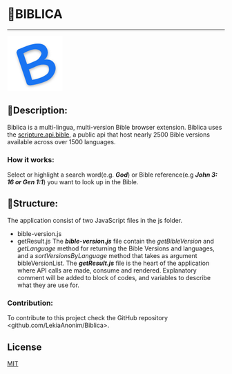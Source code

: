 

# 📙BIBLICA

---

![Prroduct Logo](/images/128.png)

## 📓Description: 
Biblica is a multi-lingua, multi-version Bible browser extension.  Biblica uses the [scripture.api.bible](https://scripture.api.bible/), a public api that host nearly 2500 Bible versions available across over 1500 languages.

### How it works:
Select or highlight a search word(e.g. ***God***) or Bible reference(e.g ***John 3: 16 or Gen 1:1***) you want to look up in the Bible.

## 📗Structure:
The application consist of two JavaScript files in the js folder.
- bible-version.js
- getResult.js
The ***bible-version.js*** file contain the *getBibleVersion* and *getLanguage* method for returning the Bible Versions and languages, and a *sortVersionsByLanguage* method that takes as argument bibleVersionList.
The ***getResult.js*** file is the heart of the application where API calls are made, consume and rendered. Explanatory comment will be added to block of codes, and variables to describe what they are use for.

### Contribution:
To contribute to this project check the GitHub repository <github.com/LekiaAnonim/Biblica>.

## License
[MIT](https://choosealicense.com/licenses/mit/)
